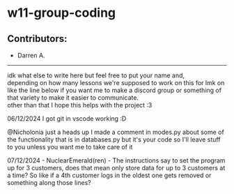 # w11-group-coding
## Contributors: 
- Darren A.

___

idk what else to write here but feel free to put your name and,<br> 
depending on how many lessons we're supposed to work on this for lmk on like the line below if you want me to make a discord group or something of that variety to make it easier to communicate.<br>
other than that I hope this helps with the project :3

06/12/2024 I got git in vscode working :D

@Nicholonia just a heads up I made a comment in modes.py about some of the functionality that is in databases.py but it's your code so I'll leave stuff to you unless you want me to take care of it

07/12/2024 - NuclearEmerald(ren) - The instructions say to set the program up for 3 customers, does that mean only store data for up to 3 customers at a time? So like if a 4th customer logs in the oldest one gets removed or something along those lines?